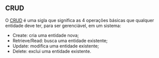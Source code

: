 ## CRUD

O [CRUD](https://pt.wikipedia.org/wiki/CRUD) é uma sigla que significa as 4 operações básicas que qualquer entidade deve ter, para ser gerenciável, em um sistema:

- Create: cria uma entidade nova;
- Retrieve/Read: busca uma entidade existente;
- Update: modifica uma entidade existente;
- Delete: exclui uma entidade existente.

